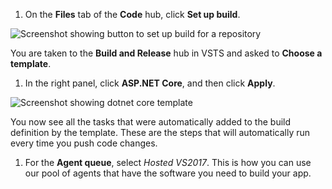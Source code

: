 1. On the **Files** tab of the **Code** hub, click **Set up build**.

 ![Screenshot showing button to set up build for a repository](../../_shared/_img/set-up-first-build-from-code-hub.png)

 You are taken to the **Build and Release** hub in VSTS and asked to **Choose a template**.

1. In the right panel, click **ASP.NET Core**, and then click **Apply**.

 ![Screenshot showing dotnet core template](_img/apply-aspnet-core-build-template.png)

 You now see all the tasks that were automatically added to the build definition by the template. These are the steps that will automatically run every time you push code changes.

1. For the **Agent queue**, select _Hosted VS2017_. This is how you can use our pool of agents that have the software you need to build your app.

